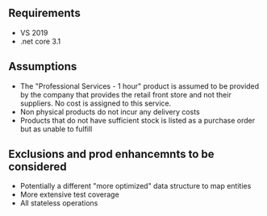 ﻿## Requirements

* VS 2019
* .net core 3.1

## Assumptions

* The "Professional Services - 1 hour" product is assumed to be provided by the company that provides the retail front store and not their suppliers. No cost is assigned to this service.
* Non physical products do not incur any delivery costs 
* Products that do not have sufficient stock is listed as a purchase order but as unable to fulfill


## Exclusions and prod enhancemnts to be considered

* Potentially a different "more optimized" data structure to map entities
* More extensive test coverage
* All stateless operations